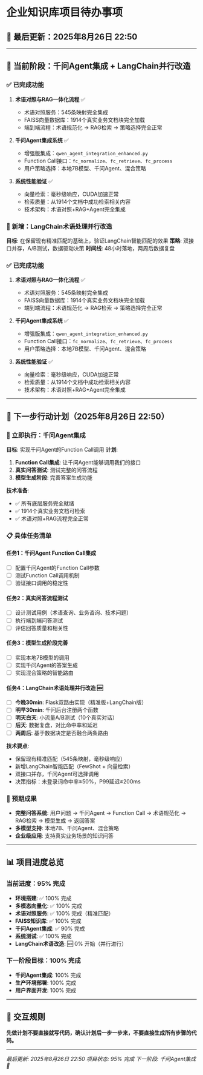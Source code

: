 # 企业知识库项目待办事项

## 📅 最后更新：2025年8月26日 22:50

---

## 🚀 当前阶段：千问Agent集成 + LangChain并行改造

### ✅ 已完成功能
1. **术语对照与RAG一体化流程** ✅
   - 术语对照服务：545条映射完全集成
   - FAISS向量数据库：1914个真实业务文档块完全加载
   - 端到端流程：术语规范化 → RAG检索 → 策略选择完全正常

2. **千问Agent集成系统** ✅
   - 增强版集成：`qwen_agent_integration_enhanced.py`
   - Function Call接口：`fc_normalize`、`fc_retrieve`、`fc_process`
   - 用户策略选择：本地7B模型、千问Agent、混合策略

3. **系统性能验证** ✅
   - 向量检索：毫秒级响应，CUDA加速正常
   - 检索质量：从1914个文档中成功检索相关内容
   - 技术架构：术语对照+RAG+Agent完全集成

### 🔄 新增：LangChain术语处理并行改造
**目标**: 在保留现有精准匹配的基础上，验证LangChain智能匹配的效果
**策略**: 双接口并存，A/B测试，数据驱动决策
**时间线**: 48小时落地，两周后数据复盘

### ✅ 已完成功能
1. **术语对照与RAG一体化流程** ✅
   - 术语对照服务：545条映射完全集成
   - FAISS向量数据库：1914个真实业务文档块完全加载
   - 端到端流程：术语规范化 → RAG检索 → 策略选择完全正常

2. **千问Agent集成系统** ✅
   - 增强版集成：`qwen_agent_integration_enhanced.py`
   - Function Call接口：`fc_normalize`、`fc_retrieve`、`fc_process`
   - 用户策略选择：本地7B模型、千问Agent、混合策略

3. **系统性能验证** ✅
   - 向量检索：毫秒级响应，CUDA加速正常
   - 检索质量：从1914个文档中成功检索相关内容
   - 技术架构：术语对照+RAG+Agent完全集成

---

## 🎯 下一步行动计划（2025年8月26日 22:50）

### 🚀 立即执行：千问Agent集成
**目标**: 实现千问Agent的Function Call调用
**计划**:
1. **Function Call集成**: 让千问Agent能够调用我们的接口
2. **真实问答测试**: 测试完整的问答流程
3. **模型生成阶段**: 完善答案生成功能

**技术准备**:
- ✅ 所有底层服务完全就绪
- ✅ 1914个真实业务文档可检索
- ✅ 术语对照+RAG流程完全正常

### 📋 具体任务清单

#### 任务1：千问Agent Function Call集成
- [ ] 配置千问Agent的Function Call参数
- [ ] 测试Function Call调用机制
- [ ] 验证接口调用的稳定性

#### 任务2：真实问答流程测试
- [ ] 设计测试用例（术语查询、业务咨询、技术问题）
- [ ] 执行端到端问答测试
- [ ] 评估回答质量和相关性

#### 任务3：模型生成阶段完善
- [ ] 实现本地7B模型的调用
- [ ] 实现千问Agent的答案生成
- [ ] 实现混合策略的智能路由

#### 任务4：LangChain术语处理并行改造 🆕
- [ ] **今晚30min**: Flask双路由实现（精准版+LangChain版）
- [ ] **明早30min**: 千问后台注册两个函数
- [ ] **明天白天**: 小流量A/B测试（10个真实对话）
- [ ] **后天**: 数据复盘，对比命中率和延迟
- [ ] **两周后**: 基于数据决定是否融合两条路由

**技术要点**:
- 保留现有精准匹配（545条映射，毫秒级响应）
- 新增LangChain智能匹配（FewShot + 向量检索）
- 双接口并存，千问Agent可选择调用
- 决策指标：未登录词命中率≥50%，P99延迟≤200ms

### 🎯 预期成果
- **完整问答系统**: 用户问题 → 千问Agent → Function Call → 术语规范化 → RAG检索 → 模型生成 → 返回答案
- **多模型支持**: 本地7B、千问Agent、混合策略
- **企业级应用**: 支持真实业务场景的知识问答

---

## 📊 项目进度总览

### 当前进度：95% 完成
- **环境搭建**: ✅ 100% 完成
- **多模态向量化**: ✅ 100% 完成
- **术语对照服务**: ✅ 100% 完成（精准匹配）
- **FAISS知识库**: ✅ 100% 完成
- **千问Agent集成**: ✅ 90% 完成
- **系统测试**: ✅ 100% 完成
- **LangChain术语改造**: 🆕 0% 开始（并行进行）

### 下一阶段目标：100% 完成
- **千问Agent集成**: 100% 完成
- **生产环境部署**: 100% 完成
- **用户界面开发**: 100% 完成

---

## 🔄 交互规则
**先做计划不要直接就写代码，确认计划后一步一步来，不要直接生成所有步骤的代码。**

---

*最后更新: 2025年8月26日 22:50*
*项目状态: 95% 完成*
*下一阶段: 千问Agent集成 🚀*
